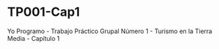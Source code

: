 # TP001-Cap1
Yo Programo - Trabajo Práctico Grupal Número 1 - Turismo en la Tierra Media - Capítulo 1

